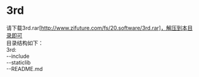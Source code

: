 # 3rd
请下载3rd.rar[http://www.zifuture.com/fs/20.software/3rd.rar]，解压到本目录即可<br/>
目录结构如下：<br/>
3rd:<br/>
   --include<br/>
   --staticlib<br/>
   --README.md<br/>